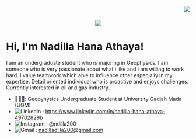 <img align="right" src="https://visitor-badge.laobi.icu/badge?page_id=ndilla200.ndilla200" /> 

<h1 align="center"> 
    <img src="https://readme-typing-svg.herokuapp.com/?
font=Righteous&size=35&center=true&vCenter=true&width=500&height=70&duration=4000&lines=Hi+There!+👋🏻;+I'm+Nadilla+Hana+Athaya!;" />
</h1>

# Hi, I'm Nadilla Hana Athaya!

I am an undergraduate student who is majoring in Geophysics. I am someone who is very passionate about what i like and i am willing to work hard. I value teamwork which able to influence other especially in my expertise. Detail oriented individual who is proactive and enjoys challenges. Currently interested in oil and gas industry.
- 👩🏻‍🎓: Geopyhysics Undergraduate Student at University Gadjah Mada (UGM)
- ![LinkedIn](https://img.shields.io/badge/linkedin-%230077B5.svg?style=for-the-badge&logo=linkedin&logoColor=white) : https://www.linkedin.com/in/nadilla-hana-athaya-49702829b
- ![Instagram](https://img.shields.io/badge/Instagram-%23E4405F.svg?style=for-the-badge&logo=Instagram&logoColor=white) : @ndilla200
- ![Gmail](https://img.shields.io/badge/Gmail-D14836?style=for-the-badge&logo=gmail&logoColor=white) : nadilladilla200@gmail.com

<!---
ndilla200/ndilla200 is a ✨ special ✨ repository because its `README.md` (this file) appears on your GitHub profile.
You can click the Preview link to take a look at your changes.
--->
